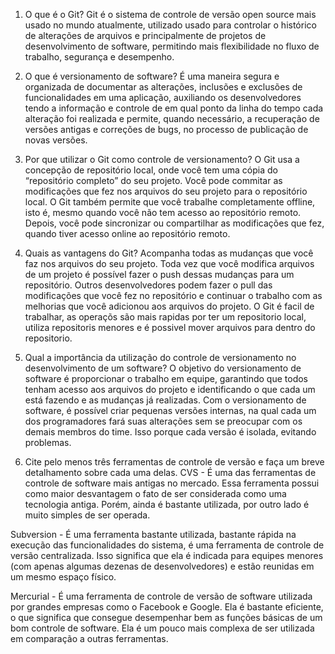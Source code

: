 1. O que é o Git?
Git é o sistema de controle de versão open source mais usado no mundo atualmente, utilizado usado para controlar o histórico de alterações de arquivos e principalmente de projetos de desenvolvimento de software, permitindo mais flexibilidade no fluxo de trabalho, segurança e desempenho.


2. O que é versionamento de software?
É uma maneira segura e organizada de documentar as alterações, inclusões e exclusões de funcionalidades em uma aplicação, auxiliando os desenvolvedores tendo a informação e controle de em qual ponto da linha do tempo cada alteração foi realizada e permite, quando necessário, a recuperação de versões antigas e correções de bugs, no processo de publicação de novas versões.


3. Por que utilizar o Git como controle de versionamento?
O Git usa a concepção de repositório local, onde você tem uma cópia do “repositório completo” do seu projeto. Você pode commitar as modificações que fez nos arquivos do seu projeto para o repositório local. O Git também permite que você trabalhe completamente offline, isto é, mesmo quando você não tem acesso ao repositório remoto.
Depois, você pode sincronizar ou compartilhar as modificações que fez, quando tiver acesso online ao repositório remoto.


4. Quais as vantagens do Git?
Acompanha todas as mudanças que você faz nos arquivos do seu projeto. Toda vez que você modifica arquivos de um projeto é possível fazer o push dessas mudanças para um repositório. Outros desenvolvedores podem fazer o pull das modificações que você fez no repositório e continuar o trabalho com as melhorias que você adicionou aos arquivos do projeto.
O Git é facil de trabalhar, as operaçõs são mais rapidas por ter um repositorio local, utiliza repositoris menores e é possivel mover arquivos para dentro do repositorio.


5. Qual a importância da utilização do controle de versionamento no desenvolvimento de um software?
O objetivo do versionamento de software é proporcionar o trabalho em equipe, garantindo que todos tenham acesso aos arquivos do projeto e identificando o que cada um está fazendo e as mudanças já realizadas. Com o versionamento de software, é possível criar pequenas versões internas, na qual cada um dos programadores fará suas alterações sem se preocupar com os demais membros do time. Isso porque cada versão é isolada, evitando problemas.


6. Cite pelo menos três ferramentas de controle de versão e faça um breve detalhamento sobre cada uma delas.
CVS - É uma das ferramentas de controle de software mais antigas no mercado. Essa ferramenta possui como maior desvantagem o fato de ser considerada como uma tecnologia antiga. Porém, ainda é bastante utilizada, por outro lado é muito simples de ser operada.

Subversion - É uma ferramenta bastante utilizada, bastante rápida na execução das funcionalidades do sistema, é uma ferramenta de controle de versão centralizada. Isso significa que ela é indicada para equipes menores (com apenas algumas dezenas de desenvolvedores) e estão reunidas em um mesmo espaço físico.

Mercurial - É uma ferramenta de controle de versão de software utilizada por grandes empresas como o Facebook e Google. Ela é bastante eficiente, o que significa que consegue desempenhar bem as funções básicas de um bom controle de software. Ela é um pouco mais complexa de ser utilizada em comparação a outras ferramentas.


